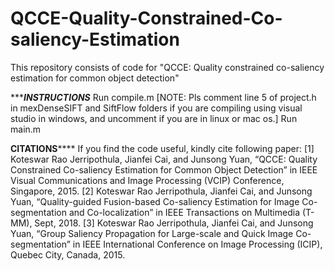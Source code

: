 # QCCE-Quality-Constrained-Co-saliency-Estimation

This repository consists of code for "QCCE: Quality constrained co-saliency estimation for common object detection"

**********INSTRUCTIONS*******
Run compile.m [NOTE: Pls comment line 5 of project.h in mexDenseSIFT and SiftFlow folders if you are compiling using visual studio in windows, and uncomment if you are in linux or mac os.] 
Run main.m


**********CITATIONS**************
If you find the code useful, kindly cite following paper:
[1] Koteswar Rao Jerripothula, Jianfei Cai, and Junsong Yuan, “QCCE: Quality Constrained Co-saliency Estimation for Common Object Detection” in IEEE Visual Communications and Image Processing (VCIP) Conference, Singapore, 2015.
[2] Koteswar Rao Jerripothula, Jianfei Cai, and Junsong Yuan, “Quality-guided Fusion-based Co-saliency Estimation for Image Co-segmentation and Co-localization” in IEEE Transactions on Multimedia (T-MM), Sept, 2018.
[3] Koteswar Rao Jerripothula, Jianfei Cai, and Junsong Yuan, “Group Saliency Propagation for Large-scale and Quick Image Co-segmentation” in IEEE International Conference on Image Processing (ICIP), Quebec City, Canada, 2015.
